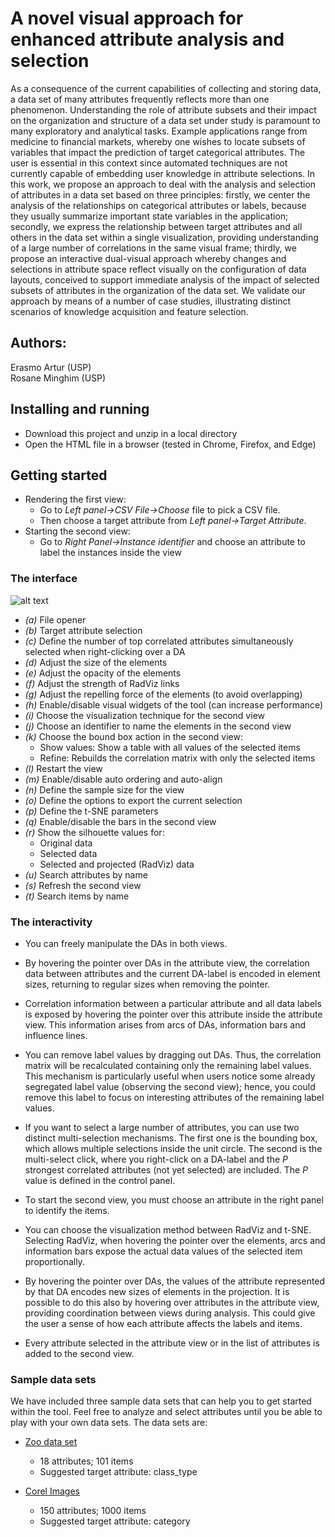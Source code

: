 # A novel visual approach for enhanced attribute analysis and selection

As a consequence of the current capabilities of collecting and storing data, a data set of many attributes frequently reflects more than one phenomenon. Understanding the role of attribute subsets and their impact on the organization and structure of a data set under study is paramount to many exploratory and analytical tasks. Example applications range from medicine to financial markets, whereby one wishes to locate subsets of variables that impact the prediction of target categorical attributes. The user is essential in this context since automated techniques are not currently capable of embedding user knowledge in attribute selections. In this work, we propose an approach to deal with the analysis and selection of attributes in a data set based on three principles: firstly, we center the analysis of the relationships on categorical attributes or labels, because they usually summarize important state variables in the application; secondly, we express the relationship between target attributes and all others in the data set within a single visualization, providing understanding of a large number of correlations in the same visual frame; thirdly, we propose an interactive dual-visual approach whereby changes and selections in attribute space reflect visually on the configuration of data layouts, conceived to support immediate analysis of the impact of selected subsets of attributes in the organization of the data set. We validate our approach by means of a number of case studies, illustrating distinct scenarios of knowledge acquisition and feature selection.

## Authors:

   Erasmo Artur (USP)\
   Rosane Minghim (USP)

## Installing and running

* Download this project and unzip in a local directory
* Open the HTML file in a browser (tested in Chrome, Firefox, and Edge)


## Getting started

* Rendering the first view:
  * Go to _Left panel->CSV File->Choose_ file to pick a CSV file.
  * Then choose a target attribute from _Left panel->Target Attribute_.
* Starting the second view:
  * Go to _Right Panel->Instance identifier_ and choose an attribute to label the instances inside the view
  
### The interface

![alt text](https://raw.githubusercontent.com/erasmoartur/attribute-radviz/master/imgs/screen_interface.png?raw=true)

* _(a)_ File opener
* _(b)_ Target attribute selection
* _(c)_ Define the number of top correlated attributes simultaneously selected when right-clicking over a DA
* _(d)_ Adjust the size of the elements
* _(e)_ Adjust the opacity of the elements
* _(f)_ Adjust the strength of RadViz links
* _(g)_ Adjust the repelling force of the elements (to avoid overlapping)
* _(h)_ Enable/disable visual widgets of the tool (can increase performance)
* _(i)_ Choose the visualization technique for the second view
* _(j)_ Choose an identifier to name the elements in the second view 
* _(k)_ Choose the bound box action in the second view:
  * Show values: Show a table with all values of the selected items
  * Refine: Rebuilds the correlation matrix with only the selected items
* _(l)_ Restart the view
* _(m)_ Enable/disable auto ordering and auto-align
* _(n)_ Define the sample size for the view 
* _(o)_ Define the options to export the current selection
* _(p)_ Define the t-SNE parameters
* _(q)_ Enable/disable the bars in the second view
* _(r)_ Show the silhouette values for:
  * Original data
  * Selected data
  * Selected and projected (RadViz) data
* _(u)_ Search attributes by name
* _(s)_ Refresh the second view
* _(t)_ Search items by name


### The interactivity

* You can freely manipulate the DAs in both views.

* By hovering the pointer over DAs in the attribute view, the correlation data between attributes and the current DA-label is encoded in element sizes, returning to regular sizes when removing the pointer. 

* Correlation information between a particular attribute and all data labels is exposed by hovering the pointer over this attribute inside the attribute view. This information arises from arcs of DAs, information bars and influence lines.

* You can remove label values by dragging out DAs. Thus, the correlation matrix will be recalculated containing only the remaining label values. This mechanism is particularly useful when users notice some already segregated label value (observing the second view); hence, you could remove this label to focus on interesting attributes of the remaining label values.

* If you want to select a large number of attributes, you can use two distinct multi-selection mechanisms. The first one is the bounding box, which allows multiple selections inside the unit circle. The second is the multi-select click, where you right-click on a DA-label and the _P_ strongest correlated attributes (not yet selected) are included. The _P_ value is defined in the control panel.

* To start the second view, you must choose an attribute in the right panel  to identify the items. 

* You can choose the visualization method between RadViz and t-SNE. Selecting RadViz, when hovering the pointer over the elements, arcs and information bars expose the actual data values of the selected item proportionally. 

* By hovering the pointer over DAs, the values of the attribute represented by that DA encodes new sizes of elements in the projection. It is possible to do this also by hovering over attributes in the attribute view, providing coordination between views during analysis. This could give the user a sense of how each attribute affects the labels and items. 

* Every attribute selected in the attribute view or in the list of attributes is added to the second view. 

### Sample data sets

We have included three sample data sets that can help you to get started within the tool. Feel free to analyze and select attributes until you be able to play with your own data sets. The data sets are:

* [Zoo data set](https://archive.ics.uci.edu/ml/datasets/zoo)
  * 18 attributes; 101 items
  * Suggested target attribute: class_type

* [Corel Images](https://ieeexplore.ieee.org/document/1227984)
  * 150 attributes; 1000 items
  * Suggested target attribute: category

